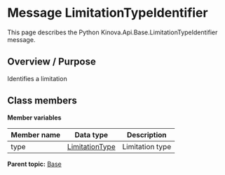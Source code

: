 # Message LimitationTypeIdentifier

This page describes the Python Kinova.Api.Base.LimitationTypeIdentifier message.

## Overview / Purpose

Identifies a limitation

## Class members

 **Member variables** 

|Member name|Data type|Description|
|-----------|---------|-----------|
|type| [LimitationType](enm_Base_LimitationType.md#)|Limitation type|

**Parent topic:** [Base](../references/summary_Base.md)

